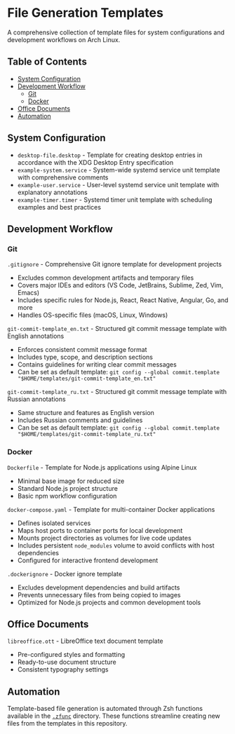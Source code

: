 # File Generation Templates

A comprehensive collection of template files for system configurations and development workflows on Arch Linux.

## Table of Contents
- [System Configuration](#system-configuration)
- [Development Workflow](#development-workflow)
  - [Git](#git)
  - [Docker](#docker)
- [Office Documents](#office-documents)
- [Automation](#automation)

## System Configuration
- `desktop-file.desktop` - Template for creating desktop entries in accordance with the XDG Desktop Entry specification
- `example-system.service` - System-wide systemd service unit template with comprehensive comments
- `example-user.service` - User-level systemd service unit template with explanatory annotations
- `example-timer.timer` - Systemd timer unit template with scheduling examples and best practices

## Development Workflow
### Git
`.gitignore` - Comprehensive Git ignore template for development projects
- Excludes common development artifacts and temporary files
- Covers major IDEs and editors (VS Code, JetBrains, Sublime, Zed, Vim, Emacs)
- Includes specific rules for Node.js, React, React Native, Angular, Go, and more
- Handles OS-specific files (macOS, Linux, Windows)

`git-commit-template_en.txt` - Structured git commit message template with English annotations
- Enforces consistent commit message format
- Includes type, scope, and description sections
- Contains guidelines for writing clear commit messages
- Can be set as default template: `git config --global commit.template "$HOME/templates/git-commit-template_en.txt"`

`git-commit-template_ru.txt` - Structured git commit message template with Russian annotations
- Same structure and features as English version
- Includes Russian comments and guidelines
- Can be set as default template: `git config --global commit.template "$HOME/templates/git-commit-template_ru.txt"`

### Docker
`Dockerfile` - Template for Node.js applications using Alpine Linux
- Minimal base image for reduced size
- Standard Node.js project structure
- Basic npm workflow configuration

`docker-compose.yaml` - Template for multi-container Docker applications  
- Defines isolated services 
- Maps host ports to container ports for local development
- Mounts project directories as volumes for live code updates
- Includes persistent `node_modules` volume to avoid conflicts with host dependencies
- Configured for interactive frontend development

`.dockerignore` - Docker ignore template
- Excludes development dependencies and build artifacts
- Prevents unnecessary files from being copied to images
- Optimized for Node.js projects and common development tools

## Office Documents
`libreoffice.ott` - LibreOffice text document template
- Pre-configured styles and formatting
- Ready-to-use document structure
- Consistent typography settings

## Automation

Template-based file generation is automated through Zsh functions available in the [`.zfunc`](../.zfunc) directory. These functions streamline creating new files from the templates in this repository.